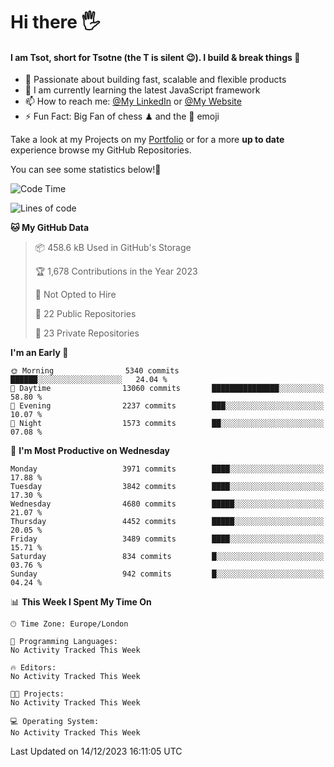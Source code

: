 # Hi there :raised_hand_with_fingers_splayed:
#### I am Tsot, short for Tsotne (the T is silent :wink:). I build & break things :space_invader:
- :telescope: Passionate about building fast, scalable and flexible products
- :seedling: I am currently learning the latest JavaScript framework 
- :mailbox: How to reach me: [@My LinkedIn](https://www.linkedin.com/in/tsotne-gvadzabia/) or [@My Website](https://tsotne.co.uk/contact)
- :zap: Fun Fact: Big Fan of chess ♟ and the 👾 emoji

Take a look at my Projects on my [Portfolio](https://tsotne.co.uk/) or for a more **up to date** experience browse my GitHub Repositories.

You can see some statistics below!:space_invader:
<!--START_SECTION:waka-->
![Code Time](http://img.shields.io/badge/Code%20Time-761%20hrs%202%20mins-blue)

![Lines of code](https://img.shields.io/badge/From%20Hello%20World%20I%27ve%20Written-8.6%20million%20lines%20of%20code-blue)

**🐱 My GitHub Data** 

> 📦 458.6 kB Used in GitHub's Storage 
 > 
> 🏆 1,678 Contributions in the Year 2023
 > 
> 🚫 Not Opted to Hire
 > 
> 📜 22 Public Repositories 
 > 
> 🔑 23 Private Repositories 
 > 
**I'm an Early 🐤** 

```text
🌞 Morning                5340 commits        ██████░░░░░░░░░░░░░░░░░░░   24.04 % 
🌆 Daytime                13060 commits       ███████████████░░░░░░░░░░   58.80 % 
🌃 Evening                2237 commits        ███░░░░░░░░░░░░░░░░░░░░░░   10.07 % 
🌙 Night                  1573 commits        ██░░░░░░░░░░░░░░░░░░░░░░░   07.08 % 
```
📅 **I'm Most Productive on Wednesday** 

```text
Monday                   3971 commits        ████░░░░░░░░░░░░░░░░░░░░░   17.88 % 
Tuesday                  3842 commits        ████░░░░░░░░░░░░░░░░░░░░░   17.30 % 
Wednesday                4680 commits        █████░░░░░░░░░░░░░░░░░░░░   21.07 % 
Thursday                 4452 commits        █████░░░░░░░░░░░░░░░░░░░░   20.05 % 
Friday                   3489 commits        ████░░░░░░░░░░░░░░░░░░░░░   15.71 % 
Saturday                 834 commits         █░░░░░░░░░░░░░░░░░░░░░░░░   03.76 % 
Sunday                   942 commits         █░░░░░░░░░░░░░░░░░░░░░░░░   04.24 % 
```


📊 **This Week I Spent My Time On** 

```text
🕑︎ Time Zone: Europe/London

💬 Programming Languages: 
No Activity Tracked This Week

🔥 Editors: 
No Activity Tracked This Week

🐱‍💻 Projects: 
No Activity Tracked This Week

💻 Operating System: 
No Activity Tracked This Week
```


 Last Updated on 14/12/2023 16:11:05 UTC
<!--END_SECTION:waka-->
